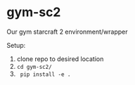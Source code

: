 # gym-sc2
Our gym starcraft 2 environment/wrapper

Setup:
1. clone repo to desired location
2. ``` cd gym-sc2/ ```
2. ``` pip install -e .```
